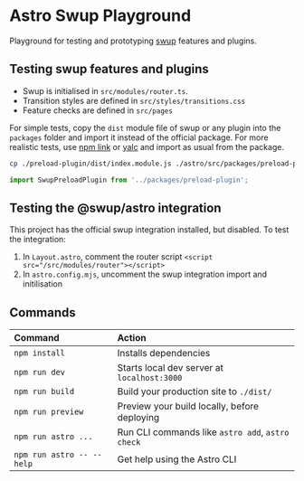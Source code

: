 # Astro Swup Playground

Playground for testing and prototyping [swup](https://swup.js.org) features and plugins.

## Testing swup features and plugins

- Swup is initialised in `src/modules/router.ts`.
- Transition styles are defined in `src/styles/transitions.css`
- Feature checks are defined in `src/pages`

For simple tests, copy the `dist` module file of swup or any plugin into the `packages` folder and
import it instead of the official package. For more realistic tests, use
[npm link](https://docs.npmjs.com/cli/v8/commands/npm-link) or
[yalc](https://github.com/wclr/yalc/) and import as usual from the package.

```sh
cp ./preload-plugin/dist/index.module.js ./astro/src/packages/preload-plugin.js
```

```js
import SwupPreloadPlugin from '../packages/preload-plugin';
```

## Testing the @swup/astro integration

This project has the official swup integration installed, but disabled. To test the integration:

1. In `Layout.astro`, comment the router script `<script src="/src/modules/router"></script>`
2. In `astro.config.mjs`, uncomment the swup integration import and initilisation

## Commands

| Command                   | Action                                           |
| :------------------------ | :----------------------------------------------- |
| `npm install`             | Installs dependencies                            |
| `npm run dev`             | Starts local dev server at `localhost:3000`      |
| `npm run build`           | Build your production site to `./dist/`          |
| `npm run preview`         | Preview your build locally, before deploying     |
| `npm run astro ...`       | Run CLI commands like `astro add`, `astro check` |
| `npm run astro -- --help` | Get help using the Astro CLI                     |
